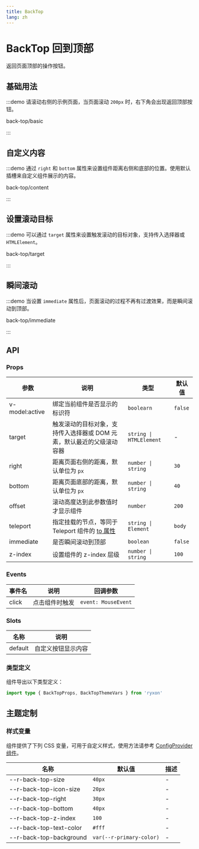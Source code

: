 ```yaml
---
title: BackTop
lang: zh
---
```


# BackTop 回到顶部

返回页面顶部的操作按钮。

## 基础用法

:::demo 请滚动右侧的示例页面，当页面滚动 `200px` 时，右下角会出现返回顶部按钮。

back-top/basic

:::

## 自定义内容

:::demo 通过 `right` 和 `bottom` 属性来设置组件距离右侧和底部的位置。使用默认插槽来自定义组件展示的内容。

back-top/content

:::

## 设置滚动目标

:::demo 可以通过 `target` 属性来设置触发滚动的目标对象，支持传入选择器或 `HTMLElement`。

back-top/target

:::

## 瞬间滚动

:::demo 当设置 `immediate` 属性后，页面滚动的过程不再有过渡效果，而是瞬间滚动到顶部。

back-top/immediate

:::

## API

### Props

| 参数 | 说明 | 类型 | 默认值 |
| --- | --- | --- | --- |
| v-model:active | 绑定当前组件是否显示的标识符 | `boolearn` | `false` |
| target | 触发滚动的目标对象，支持传入选择器或 DOM 元素，默认最近的父级滚动容器 | `string \| HTMLElement` | - |
| right | 距离页面右侧的距离，默认单位为 `px` | `number \| string` | `30` |
| bottom | 距离页面底部的距离，默认单位为 `px` | `number \| string` | `40` |
| offset | 滚动高度达到此参数值时才显示组件 | `number` | `200` |
| teleport | 指定挂载的节点，等同于 Teleport 组件的 [to 属性](https://cn.vuejs.org/api/built-in-components.html#teleport) | `string \| Element` | `body` |
| immediate | 是否瞬间滚动到顶部 | `boolean` | `false` |
| z-index | 设置组件的 z-index 层级 | `number \| string` | `100` |

### Events

| 事件名 | 说明           | 回调参数            |
| ------ | -------------- | ------------------- |
| click  | 点击组件时触发 | `event: MouseEvent` |

### Slots

| 名称    | 说明               |
| ------- | ------------------ |
| default | 自定义按钮显示内容 |

### 类型定义

组件导出以下类型定义：

```ts
import type { BackTopProps, BackTopThemeVars } from 'ryxon'
```

## 主题定制

### 样式变量

组件提供了下列 CSS 变量，可用于自定义样式，使用方法请参考 [ConfigProvider 组件](/zh/component/config-provider.html)。

| 名称                    | 默认值                   | 描述 |
| ----------------------- | ------------------------ | ---- |
| --r-back-top-size       | `40px`                   | -    |
| --r-back-top-icon-size  | `20px`                   | -    |
| --r-back-top-right      | `30px`                   | -    |
| --r-back-top-bottom     | `40px`                   | -    |
| --r-back-top-z-index    | `100`                    | -    |
| --r-back-top-text-color | `#fff`                   | -    |
| --r-back-top-background | `var(--r-primary-color)` | -    |
